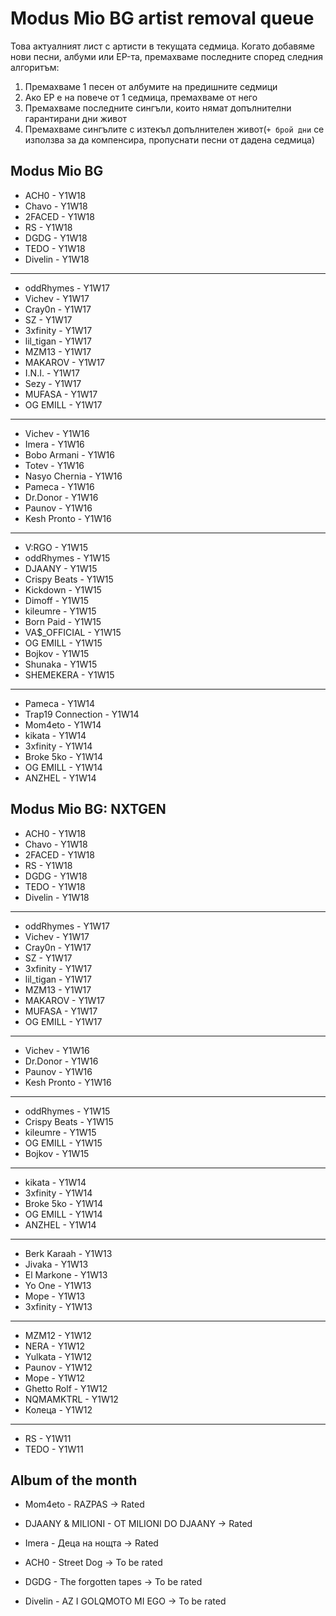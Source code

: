 # Modus Mio BG artist removal queue
Това актуалният лист с артисти в текущата седмица. Когато добавяме нови песни, албуми или EP-та, премахваме последните според следния алгоритъм:

1. Премахваме 1 песен от албумите на предишните седмици
1. Ако EP е на повече от 1 седмица, премахваме от него
1. Премахваме последните сингъли, които нямат допълнителни гарантирани дни живот
1. Премахваме сингълите с изтекъл допълнителен живот(`+ брой дни` се използва за да компенсира, пропуснати песни от дадена седмица)

## Modus Mio BG <!------------------------------------------------------------------------------------------->

- ACH0 - Y1W18
- Chavo - Y1W18
- 2FACED - Y1W18
- RS - Y1W18
- DGDG - Y1W18
- TEDO - Y1W18
- Divelin - Y1W18

---

- oddRhymes - Y1W17
- Vichev - Y1W17
- Cray0n - Y1W17
- SZ - Y1W17
- 3xfinity - Y1W17
- lil\_tigan - Y1W17
- MZM13 - Y1W17
- MAKAROV - Y1W17
- I.N.I. - Y1W17
- Sezy - Y1W17
- MUFASA - Y1W17
- OG EMILL - Y1W17

---

- Vichev - Y1W16
- Imera - Y1W16
- Bobo Armani - Y1W16
- Totev - Y1W16
- Nasyo Chernia - Y1W16
- Pameca - Y1W16
- Dr.Donor - Y1W16
- Paunov - Y1W16
- Kesh Pronto - Y1W16

---

- V:RGO - Y1W15
- oddRhymes - Y1W15
- DJAANY - Y1W15
- Crispy Beats - Y1W15
- Kickdown - Y1W15
- Dimoff - Y1W15
- kileumre - Y1W15
- Born Paid - Y1W15
- VA$\_OFFICIAL - Y1W15
- OG EMILL - Y1W15
- Bojkov - Y1W15
- Shunaka - Y1W15
- SHEMEKERA - Y1W15

---

- Pameca - Y1W14
- Trap19 Connection - Y1W14
- Mom4eto - Y1W14
- kikata - Y1W14
- 3xfinity - Y1W14
- Broke 5ko - Y1W14
- OG EMILL - Y1W14
- ANZHEL - Y1W14

## Modus Mio BG: NXTGEN <!---------------------------------------------------------------------------------->

- ACH0 - Y1W18
- Chavo - Y1W18
- 2FACED - Y1W18
- RS - Y1W18
- DGDG - Y1W18
- TEDO - Y1W18
- Divelin - Y1W18

---

- oddRhymes - Y1W17
- Vichev - Y1W17
- Cray0n - Y1W17
- SZ - Y1W17
- 3xfinity - Y1W17
- lil\_tigan - Y1W17
- MZM13 - Y1W17
- MAKAROV - Y1W17
- MUFASA - Y1W17
- OG EMILL - Y1W17

---

- Vichev - Y1W16
- Dr.Donor - Y1W16
- Paunov - Y1W16
- Kesh Pronto - Y1W16

---

- oddRhymes - Y1W15
- Crispy Beats - Y1W15
- kileumre - Y1W15
- OG EMILL - Y1W15
- Bojkov - Y1W15

---

- kikata - Y1W14
- 3xfinity - Y1W14
- Broke 5ko - Y1W14
- OG EMILL - Y1W14
- ANZHEL - Y1W14

---

- Berk Karaah - Y1W13
- Jivaka - Y1W13
- El Markone - Y1W13
- Yo One - Y1W13
- Mope - Y1W13
- 3xfinity - Y1W13

---

- MZM12 - Y1W12
- NERA - Y1W12
- Yulkata - Y1W12
- Paunov - Y1W12
- Mope - Y1W12
- Ghetto Rolf - Y1W12
- NQMAMKTRL - Y1W12
- Колеца - Y1W12

---

- RS - Y1W11
- TEDO - Y1W11

## Album of the month <!------------------------------------------------------------------------------------->

- Mom4eto - RAZPAS -> Rated
- DJAANY & MILIONI - OT MILIONI DO DJAANY -> Rated
- Imera - Деца на нощта -> Rated

- ACH0 - Street Dog -> To be rated
- DGDG - The forgotten tapes -> To be rated
- Divelin - AZ I GOLQMOTO MI EGO -> To be rated
